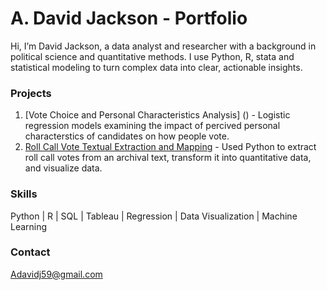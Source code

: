 # A. David Jackson - Portfolio
Hi, I’m David Jackson, a data analyst and researcher with a background in political science and quantitative methods. I use Python, R, stata and statistical modeling to turn complex data into clear, actionable insights.  

### Projects
1. [Vote Choice and Personal Characteristics Analysis] () - Logistic regression models examining the impact of percived personal characterstics of candidates on how people vote.
2. [Roll Call Vote Textual Extraction and Mapping](https://github.com/antonycj/Roll-Call-Vote-Extraction-and-Analysis) - Used Python to extract roll call votes from an archival text, transform it into quantitative data, and visualize data.

### Skills
Python | R | SQL | Tableau | Regression | Data Visualization | Machine Learning

### Contact
Adavidj59@gmail.com
